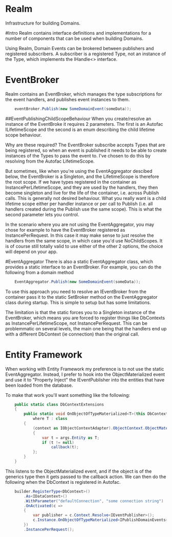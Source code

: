 Realm
=====

Infrastructure for building Domains.

#Intro
Realm contains interface definitions and implementations for a number of components that can be used when building Domains.

Using Realm, Domain Events can be brokered between publishers and registered subscribers.  A subscriber is a registered Type, not an instance of the Type, which implements the IHandle<> interface.

# EventBroker
Realm contains an EventBroker, which manages the type subscriptions for the event handlers, and publishes event instances to them.

```csharp
	eventBroker.Publish(new SomeDomainEvent(someData));
```

##EventPublishingChildScopeBehaviour
When you create/resolve an instance of the EventBroke it requires 2 parameters.  The first is an Autofac ILifetimeScope and the second is an enum describing the child lifetime scope behaviour.

Why are these required?  The EventBroker subscribe accepts Types that are being registered, so when an event is published it needs to be able to create instances of the Types to pass the event to.  I've chosen to do this by resolving from the Autofac LifetimeScope.

But sometimes, like when you're using the EventAggregator descibed below, the EventBroker is a Singleton, and the LifetimeScope is therefore the root scope.  If we have types registered in the container as InstancePerLifetimeScope, and they are used by the handlers, they then become singleton and live for the life of the container, i.e. across Publish calls.  This is generally not desired behaviour.  What you really want is a child lifetime scope either per handler instance or per call to Publish (i.e. all handlers created during the Publish use the same scope).  This is what the second parameter lets you control.

In the scenario where you are not using the EventAggregator, you may chose for example to have the EventBroker registered as InstancePerRequest.  In this case it may make sense to just resolve the handlers from the same scope, in which case you'd use NoChildScopes.  It is of course still totally valid to use either of the other 2 options, the choice will depend on your app.

#EventAggregator
There is also a static EventAggregator class, which provides a static interface to an EventBroker.  For example, you can do the following from a domain method

```csharp
	EventAggregator.Publish(new SomeDomainEvent(someData));
```

To use this approach you need to resolve an IEventBroker from the container pass it to the static SetBroker method on the EventAggregator class during startup.  This is simple to setup but has some limitations.

The limitation is that the static forces you to a Singleton instance of the EventBroker, which means you are forced to register things like DbContexts as InstancePerLifetimeScope, not InstancePerRequest.  This can be problemmatic on several levels, the main one being that the handlers end up with a different DbContext (ie connection) than the original call.

# Entity Framework
When working with Entity Framework my preference is to not use the static EventAggregator.  Instead, I prefer to hook into the ObjectMaterialized event and use it to "Property Inject" the IEventPublisher into the entities that have been loaded from the database.
 
To make that work you'll want something like the following:

```csharp
	public static class DbContextExtensions
    {
        public static void OnObjectOfTypeMaterialized<T>(this DbContext context, Action<T> callback)
			where T : class
        {
            (context as IObjectContextAdapter).ObjectContext.ObjectMaterialized += (sender, args) =>
            {
                var t = args.Entity as T;
                if (t != null)
                    callback(t);
            };
        }
    }

```

This listens to the ObjectMaterialized event, and if the object is of the generics type then it gets passed to the callback action.  We can then do the following when the DbContext is registered in Autofac. 

```csharp
    builder.RegisterType<DbContext>()
        .As<IDataContext>()
        .WithParameter("defaultConnection", "some connection string")
        .OnActivated(c =>
        {
            var publisher = c.Context.Resolve<IEventPublisher>();
            c.Instance.OnObjectOfTypeMaterialized<IPublishDomainEvents>(t => t.SetPublisher(publisher));
        })
        .InstancePerRequest();

```
